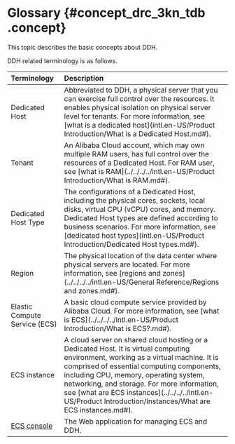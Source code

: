 # Glossary {#concept_drc_3kn_tdb .concept}

This topic describes the basic concepts about DDH.

DDH related terminology is as follows.

|Terminology|Description|
|:----------|:----------|
|Dedicated Host|Abbreviated to DDH, a physical server that you can exercise full control over the resources. It enables physical isolation on physical server level for tenants. For more information, see [what is a dedicated host](intl.en-US/Product Introduction/What is a Dedicated Host.md#).|
|Tenant|An Alibaba Cloud account, which may own multiple RAM users, has full control over the resources of a Dedicated Host. For RAM user, see [what is RAM](../../../../intl.en-US/Product Introduction/What is RAM.md#).|
|Dedicated Host Type|The configurations of a Dedicated Host, including the physical cores, sockets, local disks, virtual CPU \(vCPU\) cores, and memory. Dedicated Host types are defined according to business scenarios. For more information, see [dedicated host types](intl.en-US/Product Introduction/Dedicated Host types.md#).|
|Region|The physical location of the data center where physical servers are located. For more information, see [regions and zones](../../../../intl.en-US/General Reference/Regions and zones.md#).|
|Elastic Compute Service \(ECS\)|A basic cloud compute service provided by Alibaba Cloud. For more information, see [what is ECS](../../../../intl.en-US/Product Introduction/What is ECS?.md#).|
|ECS instance|A cloud server on shared cloud hosting or a Dedicated Host. It is virtual computing environment, working as a virtual machine. It is comprised of essential computing components, including CPU, memory, operating system, networking, and storage. For more information, see [what are ECS instances](../../../../intl.en-US/Product Introduction/Instances/What are ECS instances.md#).|
|[ECS console](https://ecs.console.aliyun.com/#/home)|The Web application for managing ECS and DDH.|

